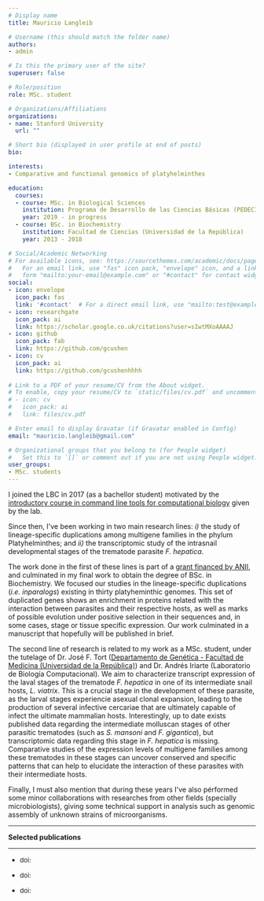 ```yaml
---
# Display name
title: Mauricio Langleib

# Username (this should match the folder name)
authors:
- admin

# Is this the primary user of the site?
superuser: false

# Role/position
role: MSc. student

# Organizations/Affiliations
organizations:
- name: Stanford University
  url: ""

# Short bio (displayed in user profile at end of posts)
bio: 

interests:
- Comparative and functional genomics of platyhelminthes

education:
  courses:
  - course: MSc. in Biological Sciences
    institution: Programa de Desarrollo de las Ciencias Básicas (PEDECIBA)
    year: 2019 - in progress
  - course: BSc. in Biochemistry
    institution: Facultad de Ciencias (Universidad de la República)
    year: 2013 - 2018

# Social/Academic Networking
# For available icons, see: https://sourcethemes.com/academic/docs/page-builder/#icons
#   For an email link, use "fas" icon pack, "envelope" icon, and a link in the
#   form "mailto:your-email@example.com" or "#contact" for contact widget.
social:
- icon: envelope
  icon_pack: fas
  link: '#contact'  # For a direct email link, use "mailto:test@example.org".
- icon: researchgate  
  icon_pack: ai
  link: https://scholar.google.co.uk/citations?user=sIwtMXoAAAAJ
- icon: github
  icon_pack: fab
  link: https://github.com/gcushen
- icon: cv
  icon_pack: ai
  link: https://github.com/gcushenhhhh
  
# Link to a PDF of your resume/CV from the About widget.
# To enable, copy your resume/CV to `static/files/cv.pdf` and uncomment the lines below.
# - icon: cv
#   icon_pack: ai
#   link: files/cv.pdf

# Enter email to display Gravatar (if Gravatar enabled in Config)
email: "mauricio.langleib@gmail.com"

# Organizational groups that you belong to (for People widget)
#   Set this to `[]` or comment out if you are not using People widget.
user_groups:
- MSc. students
---
```


I joined the LBC in 2017 (as a bachellor student) motivated by the [introductory course in command line tools for computational biology]() given by the lab.

Since then, I've been working in two main research lines: *i)* the study of lineage-specific duplications among multigene families in the phylum Platyhelminthes; and *ii)* the transcriptomic study of the intrasnail developmental stages of the trematode parasite *F. hepatica*.

The work done in the first of these lines is part of a [grant financed by ANII](), and culminated in my final work to obtain the degree of BSc. in Biochemistry. We focused our studies in the lineage-specific duplications (*i.e. inparalogs*) existing in thirty platyheminthic genomes. This set of duplicated genes shows an enrichment in proteins related with the interaction between parasites and their respective hosts, as well as marks of possible evolution under positive selection in their sequences and, in some cases, stage or tissue specific expression. Our work culminated in a manuscript that hopefully will be published in brief.

The second line of research is related to my work as a MSc. student, under the tutelage of Dr. José F. Tort ([Departamento de Genética - Facultad de Medicina (Universidad de la República)]()) and Dr. Andrés Iriarte (Laboratorio de Biología Computacional). We aim to characterize transcript expression of the laval stages of the trematode *F. hepatica* in one of its intermediate snail hosts, *L. viatrix*. This is a crucial stage in the development of these parasite, as the larval stages experiencie asexual clonal expansion, leading to the production of several infective cercariae that are ultimately capable of infect the ultimate mammalian hosts. Interestingly, up to date exists published data regarding the intermediate molluscan stages of other parasitic trematodes (such as *S. mansoni* and *F. gigantica*), but transcriptomic data regarding this stage in *F. hepatica* is missing. Comparative studies of the expression levels of multigene families among these trematodes in these stages can uncover conserved and specific patterns that can help to elucidate the interaction of these parasites with their intermediate hosts.

Finally, I must also mention that during these years I've also pérformed some minor collaborations with researches from other fields (specially microbiologists), giving some technical support in analysis such as genomic assembly of unknown strains of microorganisms.


___

**Selected publications**
___

- <font size="4"> []() </font> <font size="2"> doi:  </font> 

- <font size="4"> []() </font> <font size="2"> doi: </font> 

- <font size="4"> []() </font> <font size="2"> doi:  </font> 

